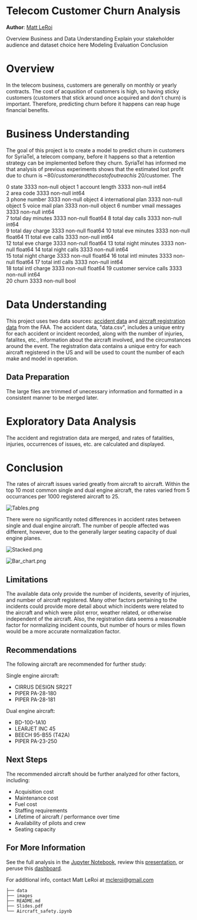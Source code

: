 # Telecom Customer Churn Analysis

**Author**: [Matt LeRoi](mailto:mcleroi@gmail.com) 

Overview
Business and Data Understanding
  Explain your stakeholder audience and dataset choice here
Modeling
Evaluation
Conclusion

# Overview

In the telecom business, customers are generally on monthly or yearly contracts. The cost of acqusition of customers is high, so having sticky customers (customers that stick around once acquired and don't churn) is important. Therefore, predicting churn before it happens can reap huge financial benefits.

# Business Understanding

The goal of this project is to create a model to predict churn in customers for SyriaTel, a telecom company, before it happens so that a retention strategy can be implemented before they churn. SyriaTel has informed me that analysis of previous experiments shows that the estimated lost profit due to churn is ~$80/customer and the cost of outreach is ~$20/customer. The 

0   state                   3333 non-null   object 
 1   account length          3333 non-null   int64  
 2   area code               3333 non-null   int64  
 3   phone number            3333 non-null   object 
 4   international plan      3333 non-null   object 
 5   voice mail plan         3333 non-null   object 
 6   number vmail messages   3333 non-null   int64  
 7   total day minutes       3333 non-null   float64
 8   total day calls         3333 non-null   int64  
 9   total day charge        3333 non-null   float64
 10  total eve minutes       3333 non-null   float64
 11  total eve calls         3333 non-null   int64  
 12  total eve charge        3333 non-null   float64
 13  total night minutes     3333 non-null   float64
 14  total night calls       3333 non-null   int64  
 15  total night charge      3333 non-null   float64
 16  total intl minutes      3333 non-null   float64
 17  total intl calls        3333 non-null   int64  
 18  total intl charge       3333 non-null   float64
 19  customer service calls  3333 non-null   int64  
 20  churn                   3333 non-null   bool   
 


# Data Understanding

This project uses two data sources: [accident data](./data/Aviation_Data.csv) and [aircraft registration data](https://www.faa.gov/licenses_certificates/aircraft_certification/aircraft_registry/releasable_aircraft_download) from the FAA. The accident data, "data.csv", includes a unique entry for each accident or incident recorded, along with the number of injuries, fatalites, etc., information about the aircraft involved, and the circumstances around the event. The registration data contains a unique entry for each aircraft registered in the US and will be used to count the number of each make and model in operation. 

## Data Preparation

The large files are trimmed of unecessary information and formatted in a consistent manner to be merged later.

# Exploratory Data Analysis

The accident and registration data are merged, and rates of fatalities, injuries, occurrences of issues, etc. are calculated and displayed.

# Conclusion

The rates of aircraft issues varied greatly from aircraft to aircraft. Within the top 10 most common single and dual engine aircraft, the rates varied from 5 occurrances per 1000 registered aircraft to 25.  

![Tables.png](./Images/Tables.png)

There were no significantly noted differences in accident rates between single and dual engine aircraft. The number of people affected was different, however, due to the generally larger seating capacity of dual engine planes. 

![Stacked.png](./Images/Stacked.png)

![Bar_chart.png](./Images/Bar_chart.png)

## Limitations

The available data only provide the number of incidents, severity of injuries, and number of aircraft registered. Many other factors pertaining to the incidents could provide more detail about which incidents were related to the aircraft and which were pilot error, weather related, or otherwise independent of the aircraft. Also, the registration data seems a reasonable factor for normalizing incident counts, but number of hours or miles flown would be a more accurate normalization factor. 

## Recommendations

The following aircraft are recommended for further study:

Single engine aircraft:
- CIRRUS DESIGN SR22T
- PIPER PA-28-180
- PIPER PA-28-181

Dual engine aircraft:
- BD-100-1A10
- LEARJET INC 45
- BEECH 95-B55 (T42A)
- PIPER PA-23-250

## Next Steps

The recommended aircraft should be further analyzed for other factors, including:
- Acquisition cost
- Maintenance cost
- Fuel cost
- Staffing requirements
- Lifetime of aircraft / performance over time
- Availability of pilots and crew
- Seating capacity

## For More Information

See the full analysis in the [Jupyter Notebook](./Aircraft_safety.ipynb), review this [presentation](./Slides.pdf), or peruse this [dashboard](https://public.tableau.com/app/profile/matthew.leroi/viz/Aircraft_safety/Dashboard?publish=yes).

For additional info, contact Matt LeRoi at [mcleroi@gmail.com](mailto:mcleroi@gmail.com)

```
├── data
├── images
├── README.md
├── Slides.pdf
└── Aircraft_safety.ipynb
``` 
